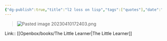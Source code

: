 ```yaml
---
{"dg-publish":true,"title":"l2 loss on lisp","tags":["quotes"],"date":"2023-04-10T17:24:02+04:00","modified_at":"2023-07-23T21:37:48+03:00","dg-path":"/quotes/202304101724.md","permalink":"/quotes/202304101724/","dgPassFrontmatter":true}
---
```



> ![Pasted image 20230410172403.png](/openbox/assets/img/Pasted%20image%2020230410172403.png)

Link:: [[Openbox/books/The Little Learner|The Little Learner]]
